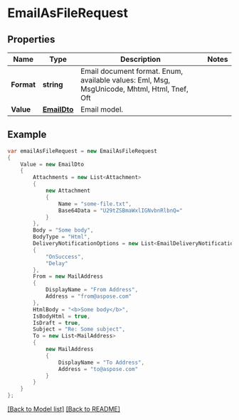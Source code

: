 # EmailAsFileRequest
## Properties
Name | Type | Description | Notes
------------ | ------------- | ------------- | -------------
**Format** | **string** | Email document format. Enum, available values: Eml, Msg, MsgUnicode, Mhtml, Html, Tnef, Oft | 
**Value** | [**EmailDto**](EmailDto.md) | Email model.              | 


## Example
```csharp
var emailAsFileRequest = new EmailAsFileRequest
{
    Value = new EmailDto
    {
        Attachments = new List<Attachment>
        {
            new Attachment
            {
                Name = "some-file.txt",
                Base64Data = "U29tZSBmaWxlIGNvbnRlbnQ="
            }
        },
        Body = "Some body",
        BodyType = "Html",
        DeliveryNotificationOptions = new List<EmailDeliveryNotificationOptions>
        {
            "OnSuccess",
            "Delay"
        },
        From = new MailAddress
        {
            DisplayName = "From Address",
            Address = "from@aspose.com"
        },
        HtmlBody = "<b>Some body</b>",
        IsBodyHtml = true,
        IsDraft = true,
        Subject = "Re: Some subject",
        To = new List<MailAddress>
        {
            new MailAddress
            {
                DisplayName = "To Address",
                Address = "to@aspose.com"
            }
        }
    }
};
```

[[Back to Model list]](Models.md) [[Back to README]](README.md)

